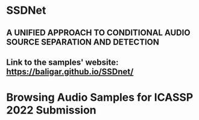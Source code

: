 # SSDNet
## **A UNIFIED APPROACH TO CONDITIONAL AUDIO SOURCE SEPARATION AND DETECTION**


## **Link to the samples' website: https://baligar.github.io/SSDnet/**


# Browsing Audio Samples for ICASSP 2022 Submission

